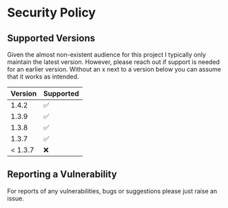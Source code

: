 # Security Policy

## Supported Versions

Given the almost non-existent audience for this project I typically only maintain the
latest version. However, please reach out if support is needed for an earlier version.
Without an x next to a version below you can assume that it works as intended.

| Version | Supported          |
|---------|--------------------|
| 1.4.2   | :white_check_mark: |
| 1.3.9   | :white_check_mark: |
| 1.3.8   | :white_check_mark: |
| 1.3.7   | :white_check_mark: |
| < 1.3.7 | :x:                |

## Reporting a Vulnerability

For reports of any vulnerabilities, bugs or suggestions please just raise an issue.
